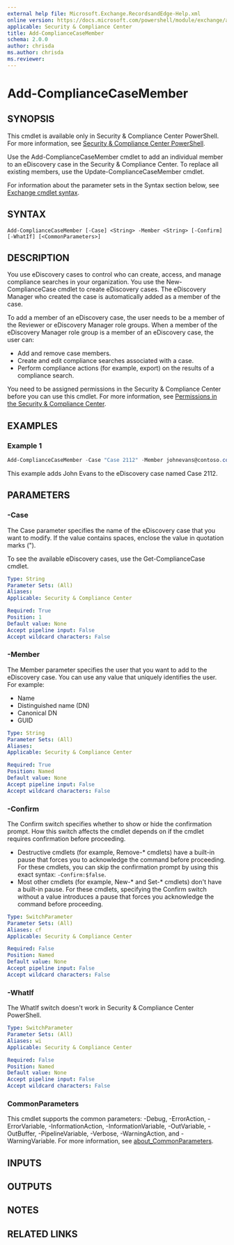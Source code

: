 ```yaml
---
external help file: Microsoft.Exchange.RecordsandEdge-Help.xml
online version: https://docs.microsoft.com/powershell/module/exchange/add-compliancecasemember
applicable: Security & Compliance Center
title: Add-ComplianceCaseMember
schema: 2.0.0
author: chrisda
ms.author: chrisda
ms.reviewer:
---
```


# Add-ComplianceCaseMember

## SYNOPSIS
This cmdlet is available only in Security & Compliance Center PowerShell. For more information, see [Security & Compliance Center PowerShell](https://docs.microsoft.com/powershell/exchange/scc-powershell).

Use the Add-ComplianceCaseMember cmdlet to add an individual member to an eDiscovery case in the Security & Compliance Center. To replace all existing members, use the Update-ComplianceCaseMember cmdlet.

For information about the parameter sets in the Syntax section below, see [Exchange cmdlet syntax](https://docs.microsoft.com/powershell/exchange/exchange-cmdlet-syntax).

## SYNTAX

```
Add-ComplianceCaseMember [-Case] <String> -Member <String> [-Confirm] [-WhatIf] [<CommonParameters>]
```

## DESCRIPTION
You use eDiscovery cases to control who can create, access, and manage compliance searches in your organization. You use the New-ComplianceCase cmdlet to create eDiscovery cases. The eDiscovery Manager who created the case is automatically added as a member of the case.

To add a member of an eDiscovery case, the user needs to be a member of the Reviewer or eDiscovery Manager role groups. When a member of the eDiscovery Manager role group is a member of an eDiscovery case, the user can:

- Add and remove case members.
- Create and edit compliance searches associated with a case.
- Perform compliance actions (for example, export) on the results of a compliance search.

You need to be assigned permissions in the Security & Compliance Center before you can use this cmdlet. For more information, see [Permissions in the Security & Compliance Center](https://docs.microsoft.com/microsoft-365/security/office-365-security/permissions-in-the-security-and-compliance-center).

## EXAMPLES

### Example 1
```powershell
Add-ComplianceCaseMember -Case "Case 2112" -Member johnevans@contoso.com
```

This example adds John Evans to the eDiscovery case named Case 2112.

## PARAMETERS

### -Case
The Case parameter specifies the name of the eDiscovery case that you want to modify. If the value contains spaces, enclose the value in quotation marks (").

To see the available eDiscovery cases, use the Get-ComplianceCase cmdlet.

```yaml
Type: String
Parameter Sets: (All)
Aliases:
Applicable: Security & Compliance Center

Required: True
Position: 1
Default value: None
Accept pipeline input: False
Accept wildcard characters: False
```

### -Member
The Member parameter specifies the user that you want to add to the eDiscovery case. You can use any value that uniquely identifies the user. For example:

- Name
- Distinguished name (DN)
- Canonical DN
- GUID

```yaml
Type: String
Parameter Sets: (All)
Aliases:
Applicable: Security & Compliance Center

Required: True
Position: Named
Default value: None
Accept pipeline input: False
Accept wildcard characters: False
```

### -Confirm
The Confirm switch specifies whether to show or hide the confirmation prompt. How this switch affects the cmdlet depends on if the cmdlet requires confirmation before proceeding.

- Destructive cmdlets (for example, Remove-\* cmdlets) have a built-in pause that forces you to acknowledge the command before proceeding. For these cmdlets, you can skip the confirmation prompt by using this exact syntax: `-Confirm:$false`.
- Most other cmdlets (for example, New-\* and Set-\* cmdlets) don't have a built-in pause. For these cmdlets, specifying the Confirm switch without a value introduces a pause that forces you acknowledge the command before proceeding.

```yaml
Type: SwitchParameter
Parameter Sets: (All)
Aliases: cf
Applicable: Security & Compliance Center

Required: False
Position: Named
Default value: None
Accept pipeline input: False
Accept wildcard characters: False
```

### -WhatIf
The WhatIf switch doesn't work in Security & Compliance Center PowerShell.

```yaml
Type: SwitchParameter
Parameter Sets: (All)
Aliases: wi
Applicable: Security & Compliance Center

Required: False
Position: Named
Default value: None
Accept pipeline input: False
Accept wildcard characters: False
```

### CommonParameters
This cmdlet supports the common parameters: -Debug, -ErrorAction, -ErrorVariable, -InformationAction, -InformationVariable, -OutVariable, -OutBuffer, -PipelineVariable, -Verbose, -WarningAction, and -WarningVariable. For more information, see [about_CommonParameters](https://go.microsoft.com/fwlink/p/?LinkID=113216).

## INPUTS

###  

## OUTPUTS

###  

## NOTES

## RELATED LINKS
